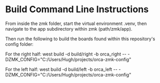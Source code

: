 # Build Command Line Instructions

From inside the zmk folder, start the virtual environment .venv,
then navigate to the app subdirectory within zmk (path/zmk/app).

Then run the following to build the boards found within this repository's config folder:

For the right half:
 west build -d build/right -b orca_right -- -DZMK_CONFIG="C:/Users/Hugh/projects/orca-zmk-config"

For the left half:
 west build -d build/left -b orca_left -- -DZMK_CONFIG="C:/Users/Hugh/projects/orca-zmk-config"
